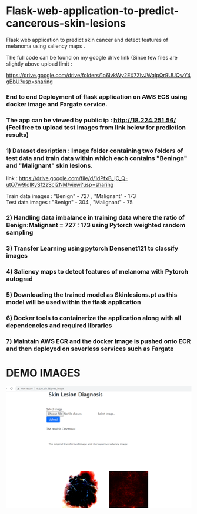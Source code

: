 

# Flask-web-application-to-predict-cancerous-skin-lesions

Flask web application to predict skin cancer and detect features of  melanoma using saliency maps .

The full code can be found on my google drive link (Since few files are slightly above upload limit  :

https://drive.google.com/drive/folders/1o6lvkWy2EX7ZlvJWqIpQr9UUQwY4gBbU?usp=sharing


### End  to end  Deployment of flask application on AWS ECS using docker image and  Fargate service. 

### The app can be viewed by public ip :  http://18.224.251.56/  (Feel free to upload test images from link below for prediction results) 

### 1)  Dataset desription : Image folder containing two folders of test data and train data within which each contains "Beningn" and "Malignant" skin lesions.
   link : https://drive.google.com/file/d/1dPfxB_jC_Q-utQ7w9IqlKySf2zScl2NM/view?usp=sharing
   
Train data images : "Benign" - 727  , "Malignant" - 173      
Test data images : "Benign" - 304 , "Malignant" - 75


### 2) Handling data imbalance in training data where the ratio of Benign:Malignant  = 727 : 173 using  Pytorch weighted random sampling 

### 3) Transfer Learning using pytorch Densenet121 to classify images 

### 4) Saliency maps to detect features of melanoma with Pytorch autograd

### 5) Downloading  the trained model as Skinlesions.pt as this model will be used within the flask application  

### 6) Docker tools to containerize the application along with all dependencies and required libraries

### 7) Maintain AWS ECR and the docker image is pushed onto ECR and then deployed on severless services such as Fargate

# DEMO IMAGES

![](./demo.png)
